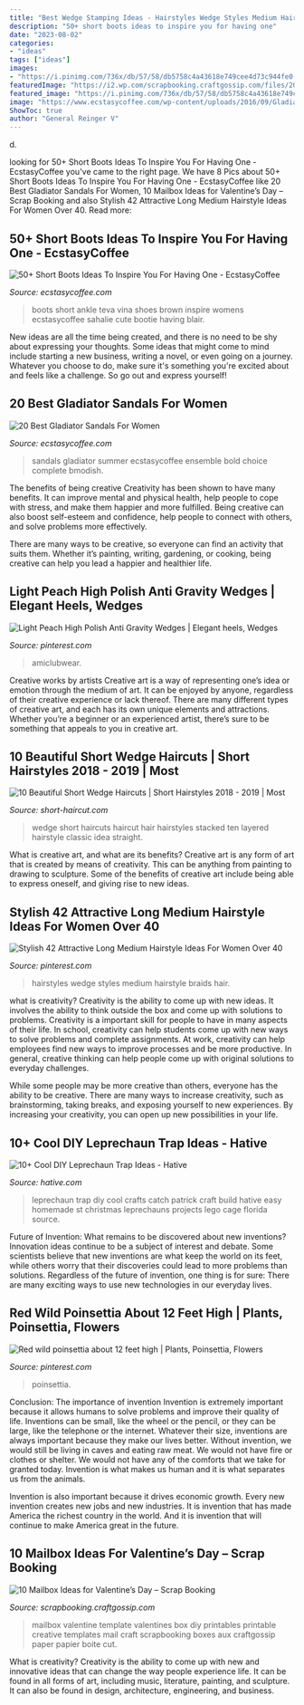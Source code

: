 ```yaml
---
title: "Best Wedge Stamping Ideas - Hairstyles Wedge Styles Medium Hairstyle Braids Hair"
description: "50+ short boots ideas to inspire you for having one"
date: "2023-08-02"
categories:
- "ideas"
tags: ["ideas"]
images:
- "https://i.pinimg.com/736x/db/57/58/db5758c4a43618e749cee4d73c944fe0--poinsettia-hawaii.jpg"
featuredImage: "https://i2.wp.com/scrapbooking.craftgossip.com/files/2015/02/free-printable-mailbox-template.jpg?fit=500%2C674"
featured_image: "https://i.pinimg.com/736x/db/57/58/db5758c4a43618e749cee4d73c944fe0--poinsettia-hawaii.jpg"
image: "https://www.ecstasycoffee.com/wp-content/uploads/2016/09/Gladiator-Sandals-@EcstasyCoffee-9.jpg"
ShowToc: true
author: "General Reinger V"
---
```



d.

	

		
looking for 50+ Short Boots Ideas To Inspire You For Having One - EcstasyCoffee you've came to the right page. We have 8 Pics about 50+ Short Boots Ideas To Inspire You For Having One - EcstasyCoffee like 20 Best Gladiator Sandals For Women, 10 Mailbox Ideas for Valentine’s Day – Scrap Booking and also Stylish 42 Attractive Long Medium Hairstyle Ideas For Women Over 40. Read more:
		
    
## 50+ Short Boots Ideas To Inspire You For Having One - EcstasyCoffee

<img loading=lazy src="https://i0.wp.com/www.ecstasycoffee.com/wp-content/uploads/2016/09/Ankle-Boots.jpg" onerror="this.onerror=null;this.src='https://tse1.mm.bing.net/th?id=OIP.wxNVLe2LeUC8-ToCf5SBlQAAAA&amp;pid=15.1';" alt="50+ Short Boots Ideas To Inspire You For Having One - EcstasyCoffee">

_Source: ecstasycoffee.com_

>boots short ankle teva vina shoes brown inspire womens ecstasycoffee sahalie cute bootie having blair. 

	

New ideas are all the time being created, and there is no need to be shy about expressing your thoughts. Some ideas that might come to mind include starting a new business, writing a novel, or even going on a journey. Whatever you choose to do, make sure it's something you're excited about and feels like a challenge. So go out and express yourself!

    
## 20 Best Gladiator Sandals For Women

<img loading=lazy src="https://www.ecstasycoffee.com/wp-content/uploads/2016/09/Gladiator-Sandals-@EcstasyCoffee-9.jpg" onerror="this.onerror=null;this.src='https://tse4.mm.bing.net/th?id=OIP.wlnG1dhhKlpv5piSkRP4yQHaJ4&amp;pid=15.1';" alt="20 Best Gladiator Sandals For Women">

_Source: ecstasycoffee.com_

>sandals gladiator summer ecstasycoffee ensemble bold choice complete bmodish. 

	

The benefits of being creative
Creativity has been shown to have many benefits. It can improve mental and physical health, help people to cope with stress, and make them happier and more fulfilled.
Being creative can also boost self-esteem and confidence, help people to connect with others, and solve problems more effectively.

There are many ways to be creative, so everyone can find an activity that suits them. Whether it’s painting, writing, gardening, or cooking, being creative can help you lead a happier and healthier life.

    
## Light Peach High Polish Anti Gravity Wedges | Elegant Heels, Wedges

<img loading=lazy src="https://i.pinimg.com/736x/ed/92/28/ed92284e39419af309b48e47bc9bad2a--anti-gravity-light-peach.jpg" onerror="this.onerror=null;this.src='https://tse1.mm.bing.net/th?id=OIP.AD5vchmKY4JmS03bDRRl7QHaLH&amp;pid=15.1';" alt="Light Peach High Polish Anti Gravity Wedges | Elegant heels, Wedges">

_Source: pinterest.com_

>amiclubwear. 

	

Creative works by artists
Creative art is a way of representing one’s idea or emotion through the medium of art. It can be enjoyed by anyone, regardless of their creative experience or lack thereof. There are many different types of creative art, and each has its own unique elements and attractions. Whether you’re a beginner or an experienced artist, there’s sure to be something that appeals to you in creative art.

    
## 10 Beautiful Short Wedge Haircuts | Short Hairstyles 2018 - 2019 | Most

<img loading=lazy src="http://www.short-haircut.com/wp-content/uploads/2016/12/Wedge-Stacked-Short-Hair.jpg" onerror="this.onerror=null;this.src='https://tse4.mm.bing.net/th?id=OIP.-F523AJoFXst0ij1VvJnPQHaLP&amp;pid=15.1';" alt="10 Beautiful Short Wedge Haircuts | Short Hairstyles 2018 - 2019 | Most">

_Source: short-haircut.com_

>wedge short haircuts haircut hair hairstyles stacked ten layered hairstyle classic idea straight. 

	

What is creative art, and what are its benefits?
Creative art is any form of art that is created by means of creativity. This can be anything from painting to drawing to sculpture. Some of the benefits of creative art include being able to express oneself, and giving rise to new ideas.

    
## Stylish 42 Attractive Long Medium Hairstyle Ideas For Women Over 40

<img loading=lazy src="https://i.pinimg.com/736x/67/4a/9d/674a9dd617b5e2cac6e2cf41e3ce7720.jpg" onerror="this.onerror=null;this.src='https://tse2.mm.bing.net/th?id=OIP.T8if_2oTaevve5l_STJeLgHaLy&amp;pid=15.1';" alt="Stylish 42 Attractive Long Medium Hairstyle Ideas For Women Over 40">

_Source: pinterest.com_

>hairstyles wedge styles medium hairstyle braids hair. 

	

what is creativity?
Creativity is the ability to come up with new ideas. It involves the ability to think outside the box and come up with solutions to problems.
Creativity is a important skill for people to have in many aspects of their life. In school, creativity can help students come up with new ways to solve problems and complete assignments. At work, creativity can help employees find new ways to improve processes and be more productive. In general, creative thinking can help people come up with original solutions to everyday challenges.

While some people may be more creative than others, everyone has the ability to be creative. There are many ways to increase creativity, such as brainstorming, taking breaks, and exposing yourself to new experiences. By increasing your creativity, you can open up new possibilities in your life.

    
## 10+ Cool DIY Leprechaun Trap Ideas - Hative

<img loading=lazy src="https://hative.com/wp-content/uploads/2014/06/leprechaun-trap-ideas/11-leprechaun-trap-ideas.jpg" onerror="this.onerror=null;this.src='https://tse4.mm.bing.net/th?id=OIP.3JO5kcPcS9iL2H4T1Aj_ngHaJ4&amp;pid=15.1';" alt="10+ Cool DIY Leprechaun Trap Ideas - Hative">

_Source: hative.com_

>leprechaun trap diy cool crafts catch patrick craft build hative easy homemade st christmas leprechauns projects lego cage florida source. 

	

Future of Invention: What remains to be discovered about new inventions?
Innovation ideas continue to be a subject of interest and debate. Some scientists believe that new inventions are what keep the world on its feet, while others worry that their discoveries could lead to more problems than solutions. Regardless of the future of invention, one thing is for sure: There are many exciting ways to use new technologies in our everyday lives.

    
## Red Wild Poinsettia About 12 Feet High | Plants, Poinsettia, Flowers

<img loading=lazy src="https://i.pinimg.com/736x/db/57/58/db5758c4a43618e749cee4d73c944fe0--poinsettia-hawaii.jpg" onerror="this.onerror=null;this.src='https://tse4.mm.bing.net/th?id=OIP.n51DQhPdpIiCflGMfKdgfwHaJ3&amp;pid=15.1';" alt="Red wild poinsettia about 12 feet high | Plants, Poinsettia, Flowers">

_Source: pinterest.com_

>poinsettia. 

	

Conclusion: The importance of invention
Invention is extremely important because it allows humans to solve problems and improve their quality of life. Inventions can be small, like the wheel or the pencil, or they can be large, like the telephone or the internet. Whatever their size, inventions are always important because they make our lives better.
Without invention, we would still be living in caves and eating raw meat. We would not have fire or clothes or shelter. We would not have any of the comforts that we take for granted today. Invention is what makes us human and it is what separates us from the animals.

Invention is also important because it drives economic growth. Every new invention creates new jobs and new industries. It is invention that has made America the richest country in the world. And it is invention that will continue to make America great in the future.

    
## 10 Mailbox Ideas For Valentine’s Day – Scrap Booking

<img loading=lazy src="https://i2.wp.com/scrapbooking.craftgossip.com/files/2015/02/free-printable-mailbox-template.jpg?fit=500%2C674" onerror="this.onerror=null;this.src='https://tse2.mm.bing.net/th?id=OIP.9oO8zqWQ7uwSHa8TlpnNtgHaJ-&amp;pid=15.1';" alt="10 Mailbox Ideas for Valentine’s Day – Scrap Booking">

_Source: scrapbooking.craftgossip.com_

>mailbox valentine template valentines box diy printables printable creative templates mail craft scrapbooking boxes aux craftgossip paper papier boite cut. 

	

What is creativity?
Creativity is the ability to come up with new and innovative ideas that can change the way people experience life. It can be found in all forms of art, including music, literature, painting, and sculpture. It can also be found in design, architecture, engineering, and business.

